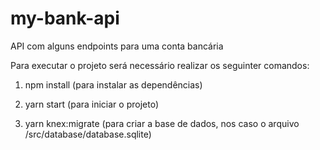 # my-bank-api
API com alguns endpoints para uma conta bancária

Para executar o projeto será necessário realizar os seguinter comandos:

1. npm install (para instalar as dependências)

2. yarn start (para iniciar o projeto)

3. yarn knex:migrate (para criar a base de dados, nos caso o arquivo /src/database/database.sqlite)